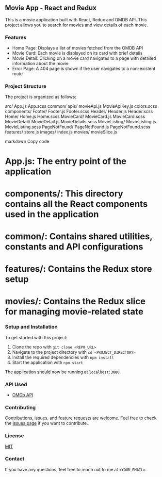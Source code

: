 ## Movie App - React and Redux

This is a movie application built with React, Redux and OMDB API. This project allows you to search for movies and view details of each movie.

### Features

- Home Page: Displays a list of movies fetched from the OMDB API
- Movie Card: Each movie is displayed on its card with brief details
- Movie Detail: Clicking on a movie card navigates to a page with detailed information about the movie
- Error Page: A 404 page is shown if the user navigates to a non-existent route

### Project Structure

The project is organized as follows:

src/
App.js
App.scss
common/
apis/
movieApi.js
MovieApiKey.js
colors.scss
components/
Footer/
Footer.js
Footer.scss
Header/
Header.js
Header.scss
Home/
Home.js
Home.scss
MovieCard/
MovieCard.js
MovieCard.scss
MovieDetail/
MovieDetail.js
MovieDetails.scss
MovieListing/
MovieListing.js
MovieListing.scss
PageNotFound/
PageNotFound.js
PageNotFound.scss
features/
store.js
images/
index.js
movies/
movieSlice.js

markdown
Copy code

# App.js: The entry point of the application
# components/: This directory contains all the React components used in the application
# common/: Contains shared utilities, constants and API configurations
# features/: Contains the Redux store setup
# movies/: Contains the Redux slice for managing movie-related state

### Setup and Installation

To get started with this project:

1. Clone the repo with `git clone <REPO_URL>`
2. Navigate to the project directory with `cd <PROJECT_DIRECTORY>`
3. Install the required dependencies with `npm install`
4. Start the application with `npm start`

The application should now be running at `localhost:3000`.

### API Used

- [OMDb API](http://www.omdbapi.com/)

### Contributing

Contributions, issues, and feature requests are welcome. Feel free to check the [issues page](../../issues) if you want to contribute.

### License

[MIT](../../LICENSE)

### Contact

If you have any questions, feel free to reach out to me at `<YOUR_EMAIL>`.

